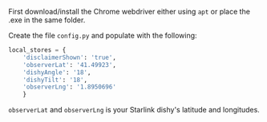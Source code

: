 First download/install the Chrome webdriver either using `apt` or place
the .exe in the same folder.

Create the file `config.py` and populate with the following:

```python
local_stores = {
    'disclaimerShown': 'true',
    'observerLat': '41.49923',
    'dishyAngle': '18',
    'dishyTilt': '18',
    'observerLng': '1.8950696'
    }
```

`observerLat` and `observerLng` is your Starlink dishy's latitude and longitudes.
